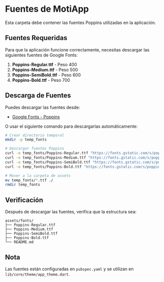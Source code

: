 # Fuentes de MotiApp

Esta carpeta debe contener las fuentes Poppins utilizadas en la aplicación.

## Fuentes Requeridas

Para que la aplicación funcione correctamente, necesitas descargar las siguientes fuentes de Google Fonts:

1. **Poppins-Regular.ttf** - Peso 400
2. **Poppins-Medium.ttf** - Peso 500
3. **Poppins-SemiBold.ttf** - Peso 600
4. **Poppins-Bold.ttf** - Peso 700

## Descarga de Fuentes

Puedes descargar las fuentes desde:
- [Google Fonts - Poppins](https://fonts.google.com/specimen/Poppins)

O usar el siguiente comando para descargarlas automáticamente:

```bash
# Crear directorio temporal
mkdir -p temp_fonts

# Descargar fuentes Poppins
curl -o temp_fonts/Poppins-Regular.ttf "https://fonts.gstatic.com/s/poppins/v20/pxiEyp8kv8JHgFVrJJfecg.woff2"
curl -o temp_fonts/Poppins-Medium.ttf "https://fonts.gstatic.com/s/poppins/v20/pxiByp8kv8JHgFVrLGT9Z1xlFQ.woff2"
curl -o temp_fonts/Poppins-SemiBold.ttf "https://fonts.gstatic.com/s/poppins/v20/pxiByp8kv8JHgFVrLEj6Z1xlFQ.woff2"
curl -o temp_fonts/Poppins-Bold.ttf "https://fonts.gstatic.com/s/poppins/v20/pxiByp8kv8JHgFVrLCz7Z1xlFQ.woff2"

# Mover a la carpeta de assets
mv temp_fonts/*.ttf ./
rmdir temp_fonts
```

## Verificación

Después de descargar las fuentes, verifica que la estructura sea:

```
assets/fonts/
├── Poppins-Regular.ttf
├── Poppins-Medium.ttf
├── Poppins-SemiBold.ttf
├── Poppins-Bold.ttf
└── README.md
```

## Nota

Las fuentes están configuradas en `pubspec.yaml` y se utilizan en `lib/core/theme/app_theme.dart`. 